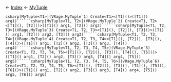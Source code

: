 ← [Index](Api-Index) ← [MyTuple](VRage.MyTuple)

```csharp[MyTuple<T1>](VRage.MyTuple`1) Create<T1><[T1]()>([T1]() arg1)``````csharp[MyTuple<T1, T2>](VRage.MyTuple`2) Create<T1, T2><[T1](), [T2]()>([T1]() arg1, [T2]() arg2)``````csharp[MyTuple<T1, T2, T3>](VRage.MyTuple`3) Create<T1, T2, T3><[T1](), [T2](), [T3]()>([T1]() arg1, [T2]() arg2, [T3]() arg3)``````csharp[MyTuple<T1, T2, T3, T4>](VRage.MyTuple`4) Create<T1, T2, T3, T4><[T1](), [T2](), [T3](), [T4]()>([T1]() arg1, [T2]() arg2, [T3]() arg3, [T4]() arg4)``````csharp[MyTuple<T1, T2, T3, T4, T5>](VRage.MyTuple`5) Create<T1, T2, T3, T4, T5><[T1](), [T2](), [T3](), [T4](), [T5]()>([T1]() arg1, [T2]() arg2, [T3]() arg3, [T4]() arg4, [T5]() arg5)``````csharp[MyTuple<T1, T2, T3, T4, T5, T6>](VRage.MyTuple`6) Create<T1, T2, T3, T4, T5, T6><[T1](), [T2](), [T3](), [T4](), [T5](), [T6]()>([T1]() arg1, [T2]() arg2, [T3]() arg3, [T4]() arg4, [T5]() arg5, [T6]() arg6)```